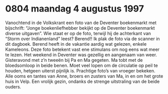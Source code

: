 # 0804 maandag 4 augustus 1997
Vanochtend in de Volkskrant een foto van de Deventer boekenmarkt met bijschrift: “Jonge boekenliefhebber bekijkt op de Deventer boekenmarkt diverse uitgaven”. Wie staat er op de foto, terwijl hij de achterkant van “Storm over Indianenland” leest? Berend!! Ik plak de foto via de scanner in dit dagboek. Berend heeft in de vakantie aardig wat gelezen, enkele Kameleons. Deze foto betekent vast ene stimulans om nog eens wat meer te lezen. Het weekend in Deventer was gezellig en aangenaam van weer. Gisteravond met z’n tweeën bij Pa en Ma gegeten. Ma tobt met de bloedsomloop in beide benen. Moet veel lopen om de circulatie op peil te houden, hetgeen uiterst pijnlijk is. Prachtige foto’s van vroeger bekeken. Alle ooms en tantes van Anne, broers en zusters van Ma, in en om het grote huis in Velp. Een vrolijk gezin, ondanks de strenge uitstraling van de beide ouders.